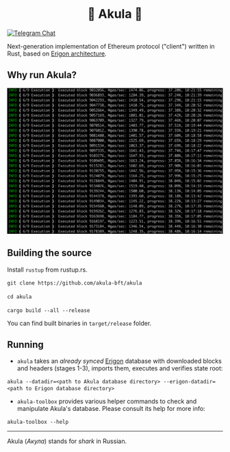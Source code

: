 # <h1 align="center"> 🦈 Akula 🦈 </h1>
[![Telegram Chat](https://img.shields.io/endpoint?color=neon&style=flat-square&url=https%3A%2F%2Ftg.sumanjay.workers.dev%2Fakula_bft)](https://t.me/akula_bft)

Next-generation implementation of Ethereum protocol ("client") written in Rust, based on [Erigon architecture](https://github.com/ledgerwatch/interfaces).

## Why run Akula?

![](./src/res/readme-screenshot.png)


## Building the source

Install `rustup` from rustup.rs.

```
git clone https://github.com/akula-bft/akula

cd akula

cargo build --all --release
```

You can find built binaries in `target/release` folder.

## Running

* `akula` takes an _already synced_ [Erigon](https://github.com/ledgerwatch/erigon) database with downloaded blocks and headers (stages 1-3), imports them, executes and verifies state root:

```
akula --datadir=<path to Akula database directory> --erigon-datadir=<path to Erigon database directory>
```

* `akula-toolbox` provides various helper commands to check and manipulate Akula's database. Please consult its help for more info:
```
akula-toolbox --help
```

---
Akula (_Акула_) stands for _shark_ in Russian.

